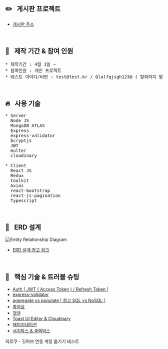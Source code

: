 ## :pencil2: &nbsp; 게시판 프로젝트

- [게시판 주소](https://protected-wildwood-11173.herokuapp.com)

<br/>
  
## :raising_hand: &nbsp; 제작 기간 & 참여 인원

<pre>
* 제작기간 : 4월 1일 ~
* 참여인원 : 개인 프로젝트
* 테스트 아이디/비번 : test@test.kr / Qlalfqjsgh123@ ( 탈퇴하지 말아주세요 )  
</pre>

<br/>

## :fire: &nbsp; 사용 기술

<pre>
* Server
  Node JS
  MongoDB ATLAS
  Express
  express-validator
  bcryptjs
  JWT
  multer
  cloudinary
  
* Client
  React JS
  Redux
  toolkit
  Axios
  react-bootstrap
  react-js-pagination
  Typescript
</pre>

<br/>

## :ledger: &nbsp; ERD 설계

![Entity Relationship Diagram](https://user-images.githubusercontent.com/97034723/196351643-ece78c87-fb85-433b-a027-b3b2a11a7004.jpg)

- [ERD 설계 참고 링크](https://www.notion.so/ERD-bec6370fefe343fa9eb38da8503f8a0e)

<br/>

## :pushpin: &nbsp; 핵심 기술 & 트러블 슈팅

- [Auth [ JWT ( Access Token ) / Refresh Token ]](https://github.com/Ji-eun1/forum/issues/11)
- [express-validator](https://github.com/Ji-eun1/forum/issues/13)
- [aggregate vs populate [ 참고 SQL vs NoSQL ]](https://github.com/Ji-eun1/forum/issues/12)
- [좋아요](https://github.com/Ji-eun1/forum/issues/10)
- [댓글](https://github.com/Ji-eun1/forum/issues/9)
- [Toast UI Editor & Cloudinary](https://github.com/Ji-eun1/forum/issues/2)
- [페이지네이션](https://github.com/Ji-eun1/forum/issues/8)
- [서치박스 & 셀렉박스](https://github.com/Ji-eun1/forum/issues/7)

히로쿠 - 깃허브 연동 계정 옮기기 테스트
